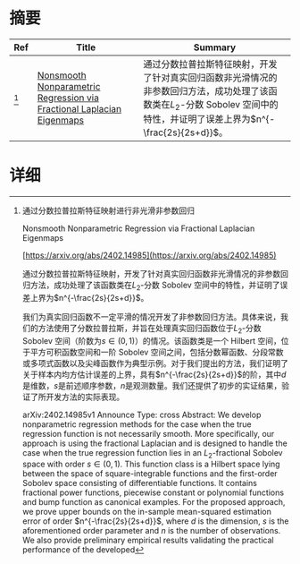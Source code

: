 # 摘要

| Ref | Title | Summary |
| --- | --- | --- |
| [^1] | [Nonsmooth Nonparametric Regression via Fractional Laplacian Eigenmaps](https://arxiv.org/abs/2402.14985) | 通过分数拉普拉斯特征映射，开发了针对真实回归函数非光滑情况的非参数回归方法，成功处理了该函数类在$L_2$-分数 Sobolev 空间中的特性，并证明了误差上界为$n^{-\frac{2s}{2s+d}}$。 |

# 详细

[^1]: 通过分数拉普拉斯特征映射进行非光滑非参数回归

    Nonsmooth Nonparametric Regression via Fractional Laplacian Eigenmaps

    [https://arxiv.org/abs/2402.14985](https://arxiv.org/abs/2402.14985)

    通过分数拉普拉斯特征映射，开发了针对真实回归函数非光滑情况的非参数回归方法，成功处理了该函数类在$L_2$-分数 Sobolev 空间中的特性，并证明了误差上界为$n^{-\frac{2s}{2s+d}}$。

    

    我们为真实回归函数不一定平滑的情况开发了非参数回归方法。具体来说，我们的方法使用了分数拉普拉斯，并旨在处理真实回归函数位于$L_2$-分数 Sobolev 空间（阶数为$s\in (0,1)$）的情况。该函数类是一个 Hilbert 空间，位于平方可积函数空间和一阶 Sobolev 空间之间，包括分数幂函数、分段常数或多项式函数以及尖峰函数作为典型示例。对于我们提出的方法，我们证明了关于样本内均方估计误差的上界，具有$n^{-\frac{2s}{2s+d}}$的阶，其中$d$是维数，$s$是前述顺序参数，$n$是观测数量。我们还提供了初步的实证结果，验证了所开发方法的实际表现。

    arXiv:2402.14985v1 Announce Type: cross  Abstract: We develop nonparametric regression methods for the case when the true regression function is not necessarily smooth. More specifically, our approach is using the fractional Laplacian and is designed to handle the case when the true regression function lies in an $L_2$-fractional Sobolev space with order $s\in (0,1)$. This function class is a Hilbert space lying between the space of square-integrable functions and the first-order Sobolev space consisting of differentiable functions. It contains fractional power functions, piecewise constant or polynomial functions and bump function as canonical examples. For the proposed approach, we prove upper bounds on the in-sample mean-squared estimation error of order $n^{-\frac{2s}{2s+d}}$, where $d$ is the dimension, $s$ is the aforementioned order parameter and $n$ is the number of observations. We also provide preliminary empirical results validating the practical performance of the developed
    

